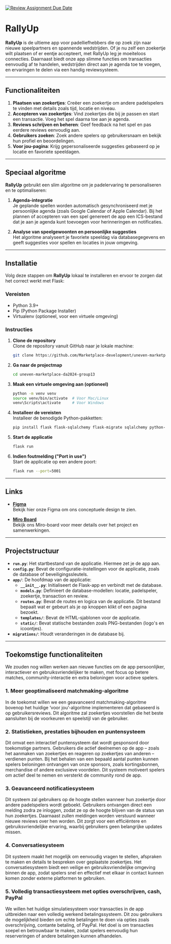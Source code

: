 [![Review Assignment Due Date](https://classroom.github.com/assets/deadline-readme-button-22041afd0340ce965d47ae6ef1cefeee28c7c493a6346c4f15d667ab976d596c.svg)](https://classroom.github.com/a/YzI0i2Iu)

# RallyUp

**RallyUp** is de ultieme app voor padelliefhebbers die op zoek zijn naar nieuwe speelpartners en spannende wedstrijden. 
Of je nu zelf een zoekertje wilt plaatsen of er eentje accepteert, met RallyUp leg je moeiteloos connecties. 
Daarnaast biedt onze app slimme functies om transacties eenvoudig af te handelen, wedstrijden direct aan je agenda toe te voegen, 
en ervaringen te delen via een handig reviewsysteem.

---

## Functionaliteiten
1. **Plaatsen van zoekertjes**: Creëer een zoekertje om andere padelspelers te vinden met details zoals tijd, locatie en niveau.
2. **Accepteren van zoekertjes**: Vind zoekertjes die bij je passen en start een transactie. Voeg het spel daarna toe aan je agenda.
3. **Reviews schrijven en beheren**: Geef feedback na het spel en pas eerdere reviews eenvoudig aan.
4. **Gebruikers zoeken**: Zoek andere spelers op gebruikersnaam en bekijk hun profiel en beoordelingen.
5. **Voor jou-pagina**: Krijg gepersonaliseerde suggesties gebaseerd op je locatie en favoriete speeldagen.

---

## Speciaal algoritme
**RallyUp** gebruikt een slim algoritme om je padelervaring te personaliseren en te optimaliseren:

1. **Agenda-integratie**  
   Je geplande spellen worden automatisch gesynchroniseerd met je persoonlijke agenda (zoals Google Calendar of Apple Calendar).
   Bij het plannen of accepteren van een spel genereert de app een ICS-bestand dat je aan je agenda kunt toevoegen voor herinneringen en notificaties.

3. **Analyse van speelgewoonten en persoonlijke suggesties**  
   Het algoritme analyseert je favoriete speeldag via databasegegevens en geeft suggesties voor spellen en locaties in jouw omgeving.

---

## Installatie
Volg deze stappen om **RallyUp** lokaal te installeren en ervoor te zorgen dat het correct werkt met Flask:

### Vereisten
- Python 3.9+
- Pip (Python Package Installer)
- Virtualenv (optioneel, voor een virtuele omgeving)

### Instructies
1. **Clone de repository**  
   Clone de repository vanuit GitHub naar je lokale machine:
   ```bash
   git clone https://github.com/Marketplace-development/uneven-marketplace-da2024-group13.git
   ```

2. **Ga naar de projectmap**  
   ```bash
   cd uneven-marketplace-da2024-group13
   ```

3. **Maak een virtuele omgeving aan (optioneel)**  
   ```bash
   python -m venv venv
   source venv/bin/activate  # Voor Mac/Linux
   venv\Scripts\activate     # Voor Windows
   ```

4. **Installeer de vereisten**  
   Installeer de benodigde Python-pakketten:
   ```bash
   pip install flask flask-sqlalchemy flask-migrate sqlalchemy python-ics
   ```

5. **Start de applicatie**  
   ```bash
   flask run
   ```

6. **Indien foutmelding ("Port in use")**  
   Start de applicatie op een andere poort:
   ```bash
   flask run --port=5001
   ```
---
## Links
- **[Figma](https://www.figma.com/design/PvbKYVUdIIh78QEKgkvtCD/Rally_up?node-id=0-1&t=RirFmI7af5mYUdv2-1)**  
  Bekijk hier onze Figma om ons conceptuele design te zien. 

- **[Miro Board](https://miro.com/welcomeonboard/TWhTWDVaRE5LWDR6T1ZIVVZJb0k1RVU1RTV6ZU1XMEZwS1F4Ui9xOXpYWTNYKzlOWWw2dVI4TDVVN0hEbFFoR3RGOWhNbHZ1dFJWc1VIdlR3WmIrSlhIdGVCRFRKc2VVR1JvTzdWUlAwT0Q5bnVyYUdLNDJINC9SZzcxeFVaYm0hZQ==?share_link_id=803440164873)**  
  Bekijk ons Miro-board voor meer details over het project en samenwerkingen.
---

## Projectstructuur

- **`run.py`**: Het startbestand van de applicatie. Hiermee zet je de app aan.
- **`config.py`**: Bevat de configuratie-instellingen voor de applicatie, zoals de database of beveiligingssleutels.
- **`app/`**: De hoofdmap van de applicatie:
  - **`__init__.py`**: Initialiseert de Flask-app en verbindt met de database.
  - **`models.py`**: Definieert de database-modellen: locatie, padelspeler, zoekertje, transaction en review.
  - **`routes.py`**: Bevat de routes en logica van de applicatie. Dit bestand bepaalt wat er gebeurt als je op knoppen klikt of een pagina bezoekt.
  - **`templates/`**: Bevat de HTML-sjablonen voor de applicatie.
  - **`static/`**: Bevat statische bestanden zoals PNG-bestanden (logo's en icoontjes).
- **`migrations/`**: Houdt veranderingen in de database bij.

---

## Toekomstige functionaliteiten

We zouden nog willen werken aan nieuwe functies om de app persoonlijker, interactiever en gebruiksvriendelijker te maken, met focus op betere matches, 
community-interactie en extra beloningen voor actieve spelers.

### 1. Meer geoptimaliseerd matchmaking-algoritme
In de toekomst willen we een geavanceerd matchmaking-algoritme bovenop het huidige ‘voor jou’-algoritme implementeren dat gebaseerd is op gebruikersreviews. 
Dit algoritme zal zoekertjes voorstellen die het beste aansluiten bij de voorkeuren en speelstijl van de gebruiker.

### 2. Statistieken, prestaties bijhouden en puntensysteem
Dit omvat een interactief puntensysteem dat wordt gesponsord door toekomstige partners. 
Gebruikers die actief deelnemen op de app – zoals het aanmaken van zoekertjes en reageren op zoekertjes van anderen – verdienen punten. 
Bij het behalen van een bepaald aantal punten kunnen spelers beloningen ontvangen van onze sponsors, zoals kortingsbonnen, 
merchandise of andere exclusieve voordelen. Dit systeem motiveert spelers om actief deel te nemen en versterkt de community rond de app.

### 3. Geavanceerd notificatiesysteem
Dit systeem zal gebruikers op de hoogte stellen wanneer hun zoekertje door andere padelspelers wordt geboekt. 
Gebruikers ontvangen direct een melding zodra ze inloggen, zodat ze op de hoogte blijven van de status van hun zoekertjes. 
Daarnaast zullen meldingen worden verstuurd wanneer nieuwe reviews over hen worden. Dit zorgt voor een efficiëntere en gebruiksvriendelijke ervaring, 
waarbij gebruikers geen belangrijke updates missen.

### 4. Conversatiesysteem
Dit systeem maakt het mogelijk om eenvoudig vragen te stellen, afspraken te maken en details te bespreken over geplaatste zoekertjes. 
Het conversatiesysteem biedt een veilige en gebruiksvriendelijke omgeving binnen de app, zodat spelers snel en effectief met elkaar in contact kunnen komen 
zonder externe platformen te gebruiken.

### 5. Volledig transactiesysteem met opties overschrijven, cash, PayPal
We willen het huidige simulatiesysteem voor transacties in de app uitbreiden naar een volledig werkend betalingssysteem. 
Dit zou gebruikers de mogelijkheid bieden om echte betalingen te doen via opties zoals overschrijving, contante betaling, of PayPal. 
Het doel is om transacties soepel en betrouwbaar te maken, zodat spelers eenvoudig hun reserveringen of andere betalingen kunnen afhandelen.

